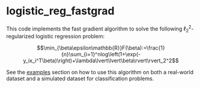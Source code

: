 logistic_reg_fastgrad
=====================

This code implements the fast gradient algorithm to solve the following $\ell_2^2$-regularized logistic regression problem:

$$\min_{\beta\epsilon\mathbb{R}}F(\beta):=\frac{1}{n}\sum_{i=1}^nlog\left(1+\exp(-y_ix_i^T\beta)\right)+\lambda\lvert\lvert\beta\rvert\rvert_2^2$$

See the [examples](https://github.com/drjordy66/logistic_reg_fastgrad/tree/master/examples) section on how to use this algorithm on both a real-world dataset and a simulated dataset for classification problems.